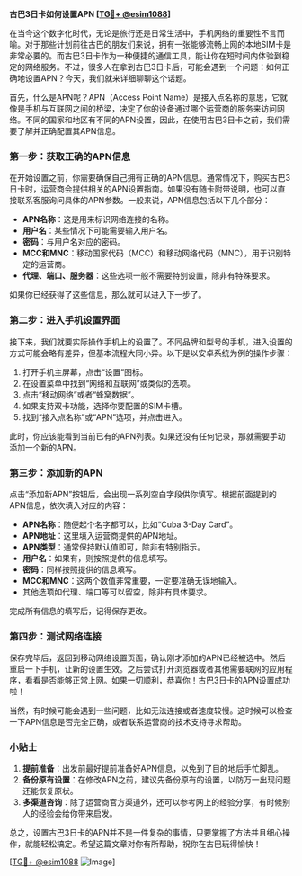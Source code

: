 **古巴3日卡如何设置APN [[TG💪+ @esim1088](https://t.me/s/esim1088)]**

在当今这个数字化时代，无论是旅行还是日常生活中，手机网络的重要性不言而喻。对于那些计划前往古巴的朋友们来说，拥有一张能够流畅上网的本地SIM卡是非常必要的。而古巴3日卡作为一种便捷的通信工具，能让你在短时间内体验到稳定的网络服务。不过，很多人在拿到古巴3日卡后，可能会遇到一个问题：如何正确地设置APN？今天，我们就来详细聊聊这个话题。

首先，什么是APN呢？APN（Access Point Name）是接入点名称的意思，它就像是手机与互联网之间的桥梁，决定了你的设备通过哪个运营商的服务来访问网络。不同的国家和地区有不同的APN设置，因此，在使用古巴3日卡之前，我们需要了解并正确配置其APN信息。

### 第一步：获取正确的APN信息

在开始设置之前，你需要确保自己拥有正确的APN信息。通常情况下，购买古巴3日卡时，运营商会提供相关的APN设置指南。如果没有随卡附带说明，也可以直接联系客服询问具体的APN参数。一般来说，APN信息包括以下几个部分：

- **APN名称**：这是用来标识网络连接的名称。
- **用户名**：某些情况下可能需要输入用户名。
- **密码**：与用户名对应的密码。
- **MCC和MNC**：移动国家代码（MCC）和移动网络代码（MNC），用于识别特定的运营商。
- **代理、端口、服务器**：这些选项一般不需要特别设置，除非有特殊要求。

如果你已经获得了这些信息，那么就可以进入下一步了。

### 第二步：进入手机设置界面

接下来，我们就要实际操作手机上的设置了。不同品牌和型号的手机，进入设置的方式可能会略有差异，但基本流程大同小异。以下是以安卓系统为例的操作步骤：

1. 打开手机主屏幕，点击“设置”图标。
2. 在设置菜单中找到“网络和互联网”或类似的选项。
3. 点击“移动网络”或者“蜂窝数据”。
4. 如果支持双卡功能，选择你要配置的SIM卡槽。
5. 找到“接入点名称”或“APN”选项，并点击进入。

此时，你应该能看到当前已有的APN列表。如果还没有任何记录，那就需要手动添加一个新的APN。

### 第三步：添加新的APN

点击“添加新APN”按钮后，会出现一系列空白字段供你填写。根据前面提到的APN信息，依次填入对应的内容：

- **APN名称**：随便起个名字都可以，比如“Cuba 3-Day Card”。
- **APN地址**：这里填入运营商提供的APN地址。
- **APN类型**：通常保持默认值即可，除非有特别指示。
- **用户名**：如果有，则按照提供的信息填写。
- **密码**：同样按照提供的信息填写。
- **MCC和MNC**：这两个数值非常重要，一定要准确无误地输入。
- 其他选项如代理、端口等可以留空，除非有具体要求。

完成所有信息的填写后，记得保存更改。

### 第四步：测试网络连接

保存完毕后，返回到移动网络设置页面，确认刚才添加的APN已经被选中。然后重启一下手机，让新的设置生效。之后尝试打开浏览器或者其他需要联网的应用程序，看看是否能够正常上网。如果一切顺利，恭喜你！古巴3日卡的APN设置成功啦！

当然，有时候可能会遇到一些问题，比如无法连接或者速度较慢。这时候可以检查一下APN信息是否完全正确，或者联系运营商的技术支持寻求帮助。

### 小贴士

1. **提前准备**：出发前最好提前准备好APN信息，以免到了目的地后手忙脚乱。
2. **备份原有设置**：在修改APN之前，建议先备份原有的设置，以防万一出现问题还能恢复原状。
3. **多渠道咨询**：除了运营商官方渠道外，还可以参考网上的经验分享，有时候别人的经验会给你带来启发。

总之，设置古巴3日卡的APN并不是一件复杂的事情，只要掌握了方法并且细心操作，就能轻松搞定。希望这篇文章对你有所帮助，祝你在古巴玩得愉快！

[[TG💪+ @esim1088](https://t.me/s/esim1088) ![Image](https://i.postimg.cc/4NQfJmqS/Snipaste-2025-05-13-00-14-12.png)]